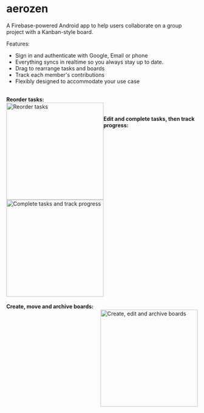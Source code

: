 # aerozen

A Firebase-powered Android app to help users collaborate on a group project with a Kanban-style board.

Features:
<ul>
<li>Sign in and authenticate with Google, Email or phone</li>
<li>Everything syncs in realtime so you always stay up to date.</li>
<li>Drag to rearrange tasks and boards</li>
<li>Track each member's contributions</li>
<li>Flexibly designed to accommodate your use case</li>
</ul>
<p align:"center"><br>
<b>Reorder tasks:</b> <br>
<img src="https://i.imgur.com/x3GEGX6.gif" style="float:left;"width="256" title="Reorder tasks"> <br><br>
<b>Edit and complete tasks, then track progress:</b> <br>
<img src="https://imgur.com/hnsYS4J.gif" style="float:center;"width="256" title="Complete tasks and track progress"> <br><br>
<b>Create, move and archive boards:</b> <br>
<img src="https://imgur.com/6SMRk0P.gif" style="float:right;"width="256" title="Create, edit and archive boards"><br>
</p>
